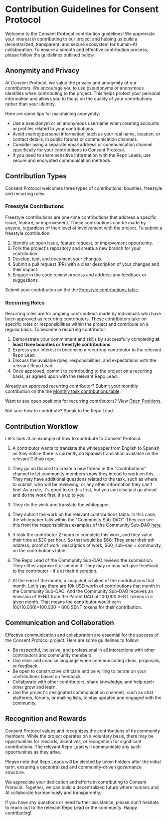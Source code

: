 # Contribution Guidelines for Consent Protocol

Welcome to the Consent Protocol contribution guidelines! We appreciate your interest in contributing to our project and helping us build a decentralized, transparent, and secure ecosystem for human-AI collaboration. To ensure a smooth and effective contribution process, please follow the guidelines outlined below.

## Anonymity and Privacy

At Consent Protocol, we value the privacy and anonymity of our contributors. We encourage you to use pseudonyms or anonymous identities when contributing to the project. This helps protect your personal information and allows you to focus on the quality of your contributions rather than your identity.

Here are some tips for maintaining anonymity:

- Use a pseudonym or an anonymous username when creating accounts or profiles related to your contributions.
- Avoid sharing personal information, such as your real name, location, or contact details, in public forums or communication channels.
- Consider using a separate email address or communication channel specifically for your contributions to Consent Protocol.
- If you need to share sensitive information with the Repo Leads, use secure and encrypted communication methods.

## Contribution Types

Consent Protocol welcomes three types of contributions: bounties, freestyle and recurring roles.

### Freestyle Contributions

Freestyle contributions are one-time contributions that address a specific issue, feature, or improvement. These contributions can be made by anyone, regardless of their level of involvement with the project. To submit a freestyle contribution:

1. Identify an open issue, feature request, or improvement opportunity.
2. Fork the project's repository and create a new branch for your contribution.
3. Develop, test, and document your changes.
4. Submit a pull request (PR) with a clear description of your changes and their impact.
5. Engage in the code review process and address any feedback or suggestions.

Submit your contribution on the the [Freestyle contributions table](link-to-freestyle-contribution-table).

### Recurring Roles

Recurring roles are for ongoing contributions made by individuals who have been approved as recurring contributors. These contributors take on specific roles or responsibilities within the project and contribute on a regular basis. To become a recurring contributor:

1. Demonstrate your commitment and skills by successfully completing **at least three bounties or freestyle contributions**.
2. Express your interest in becoming a recurring contributor to the relevant Repo Lead.
3. Discuss the available roles, responsibilities, and expectations with the relevant Repo Lead.
4. Once approved, commit to contributing to the project on a recurring basis, as agreed upon with the relevant Repo Lead.

Already an approved recurring contributor? Submit your monthly contribution on the the [Monthly task contributions table](link-to-recurring-task-contribution-table).

Want to see open positions for recurring contributors? View [Open Positions](open-positions.md).

Not sure how to contribute? Speak to the Repo Lead.

## Contribution Workflow

Let's look at an example of how to contribute to Consent Protocol:

1. A contributor wants to translate the whitepaper from English to Spanish as they notice there is currently no Spanish translation available on the relevant Github repo.

2. They go on Discord to create a new thread in the "Contributions" channel to let community members know they intend to work on this. They may have additional questions related to the task, such as where to submit, who will be reviewing, or any other information they can't find. As a rule, it's good to do this first, but you can also just go ahead and do the work first, it's up to you.

3. They do the work and translate the whitepaper.

4. They submit the work on the relevant contributions table. In this case, the whitepaper falls within the "Community Sub-DAO". They can see this from the responsibilities examples of the Community Sub-DAO [here]().

5. It took the contributor 2 hours to complete this work, and they value their time at $30 per hour. So that would be $60. They enter their eth address, proof of work, description of work, $60, sub-dao = community, on the contributions table.

6. The Repo Lead of the Community Sub-DAO reviews the submission. They either approve it or amend it. They may or may not give feedback to the contributor - it's at their discretion.

7. At the end of the month, a snapshot is taken of the contributions that month. Let's say there are 10k USD worth of contributions that month in the Community Sub-DAO. And the Community Sub-DAO receives an emission of SEND from the Parent DAO of 100,000 SENT tokens in a given month. That means the contributor would earn (60/10,000)*100,000 = 600 SENT tokens for their contribution.

## Communication and Collaboration

Effective communication and collaboration are essential for the success of the Consent Protocol project. Here are some guidelines to follow:

- Be respectful, inclusive, and professional in all interactions with other contributors and community members.
- Use clear and concise language when communicating ideas, proposals, or feedback.
- Be open to constructive criticism and be willing to iterate on your contributions based on feedback.
- Collaborate with other contributors, share knowledge, and help each other grow and learn.
- Use the project's designated communication channels, such as chat platforms, forums, or mailing lists, to stay updated and engaged with the community.

## Recognition and Rewards

Consent Protocol values and recognizes the contributions of its community members. While the project operates on a voluntary basis, there may be opportunities for rewards, incentives, or recognition for significant contributions. The relevant Repo Lead will communicate any such opportunities as they arise.

Please note that Repo Leads will be elected by token holders after the initial term, ensuring a decentralized and community-driven governance structure.

We appreciate your dedication and efforts in contributing to Consent Protocol. Together, we can build a decentralized future where humans and AI collaborate harmoniously and transparently.

If you have any questions or need further assistance, please don't hesitate to reach out to the relevant Repo Lead or the community. Happy contributing!
